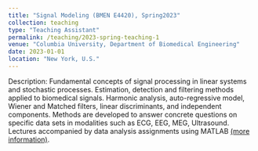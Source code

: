 ```yaml
---
title: "Signal Modeling (BMEN E4420), Spring2023"
collection: teaching
type: "Teaching Assistant"
permalink: /teaching/2023-spring-teaching-1
venue: "Columbia University, Department of Biomedical Engineering"
date: 2023-01-01
location: "New York, U.S."
---
```

Description: Fundamental concepts of signal processing in linear systems and stochastic processes. Estimation, detection and filtering methods applied to biomedical signals. Harmonic analysis, auto-regressive model, Wiener and Matched filters, linear discriminants, and independent components. Methods are developed to answer concrete questions on specific data sets in modalities such as ECG, EEG, MEG, Ultrasound. Lectures accompanied by data analysis assignments using MATLAB [(more information)](https://www.coursicle.com/columbia/courses/BMEN/E4420/).